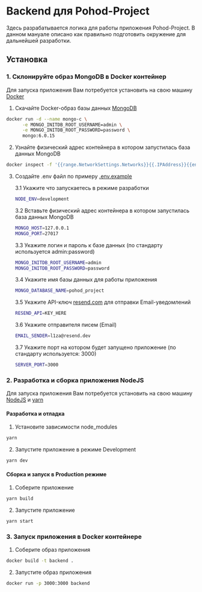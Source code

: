 # Backend для Pohod-Project

Здесь разрабатывается логика для работы приложения Pohod-Project. В данном мануале описано как правильно подготовить окружение для дальнейшей разработки.

## Установка

### 1. Склонируйте образ MongoDB в Docker контейнер

Для запуска приложения Вам потребуется установить на свою машину [Docker](https://www.docker.com/)

1. Скачайте Docker-образ базы данных [MongoDB](https://hub.docker.com/layers/library/mongo/6.0.15/images/sha256-f06a25c6a55b98171b65672afbd6c96127d2b66c82c5357dc9275c483cf81ba7?context=explore)

```bash
docker run -d --name mongo-c \
      -e MONGO_INITDB_ROOT_USERNAME=admin \
      -e MONGO_INITDB_ROOT_PASSWORD=password \
      mongo:6.0.15
```

2. Узнайте физический адрес контейнера в котором запустилась база данных MongoDB

```bash
docker inspect -f '{{range.NetworkSettings.Networks}}{{.IPAddress}}{{end}}' mongo-c
```

3. Создайте .env файл по примеру [.env.example](./.env.example)

   3.1 Укажите что запускаетесь в режиме разработки

   ```bash
   NODE_ENV=development
   ```

   3.2 Вставьте физический адрес контейнера в котором запустилась база данных MongoDB

   ```bash
   MONGO_HOST=127.0.0.1
   MONGO_PORT=27017
   ```

   3.3 Укажите логин и пароль к базе данных (по стандарту используется admin:password)

   ```bash
   MONGO_INITDB_ROOT_USERNAME=admin
   MONGO_INITDB_ROOT_PASSWORD=password
   ```

   3.4 Укажите имя базы данных для работы приложения

   ```bash
   MONGO_DATABASE_NAME=pohod_project
   ```

   3.5 Укажите API-ключ [resend.com](https://resend.com/) для отправки Email-уведомлений

   ```bash
   RESEND_API=KEY_HERE
   ```

   3.6 Укажите отправителя писем (Email)

   ```bash
   EMAIL_SENDER=l1za@resend.dev
   ```

   3.7 Укажите порт на котором будет запущено приложение (по стандарту используется: 3000)

   ```bash
   SERVER_PORT=3000
   ```

### 2. Разработка и сборка приложения NodeJS

Для запуска приложения Вам потребуется установить на свою машину [NodeJS](https://nodejs.org/en) и [yarn](https://yarnpkg.com/)

#### Разработка и отладка

1. Установите зависимости node_modules

```bash
yarn
```

2. Запустите приложение в режиме Development

```bash
yarn dev
```

#### Сборка и запуск в Production режиме

1. Соберите приложение

```bash
yarn build
```

2. Запустите приложение

```bash
yarn start
```

### 3. Запуск приложения в Docker контейнере

1. Соберите образ приложения

```bash
docker build -t backend .
```

2. Запустите образ приложения

```bash
docker run -p 3000:3000 backend
```
